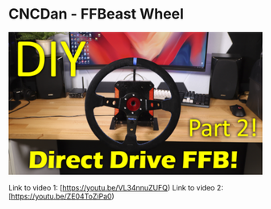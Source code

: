 # CNCDan - FFBeast Wheel

![Alt text](title.png "FFBEast Wheel")

Link to video 1: [https://youtu.be/VL34nnuZUFQ)
Link to video 2: [https://youtu.be/ZE04ToZiPa0)

